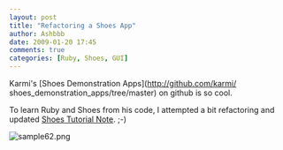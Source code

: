```yaml
---
layout: post
title: "Refactoring a Shoes App"
author: Ashbbb
date: 2009-01-20 17:45
comments: true
categories: [Ruby, Shoes, GUI]
---
```

Karmi's [Shoes Demonstration Apps](http://github.com/karmi/                shoes_demonstration_apps/tree/master) on github is so cool.  <!-- More -->

To learn Ruby and Shoes from his code, I attempted a bit refactoring and updated [Shoes Tutorial Note](http://github.com/ashbb/shoes_tutorial_html/blob/master/mdowns/00800_Relevant_web_sites__Links_.mdown).
 ;-)

![sample62.png](https://raw.github.com/ashbb/shoes_tutorial_html/master/images/sample62.png)

